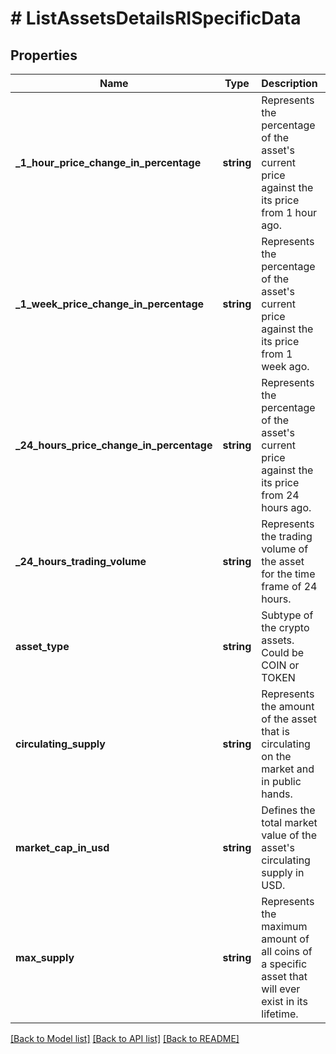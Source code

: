 # # ListAssetsDetailsRISpecificData

## Properties

Name | Type | Description | Notes
------------ | ------------- | ------------- | -------------
**_1_hour_price_change_in_percentage** | **string** | Represents the percentage of the asset&#39;s current price against the its price from 1 hour ago. |
**_1_week_price_change_in_percentage** | **string** | Represents the percentage of the asset&#39;s current price against the its price from 1 week ago. |
**_24_hours_price_change_in_percentage** | **string** | Represents the percentage of the asset&#39;s current price against the its price from 24 hours ago. |
**_24_hours_trading_volume** | **string** | Represents the trading volume of the asset for the time frame of 24 hours. |
**asset_type** | **string** | Subtype of the crypto assets. Could be COIN or TOKEN |
**circulating_supply** | **string** | Represents the amount of the asset that is circulating on the market and in public hands. |
**market_cap_in_usd** | **string** | Defines the total market value of the asset&#39;s circulating supply in USD. |
**max_supply** | **string** | Represents the maximum amount of all coins of a specific asset that will ever exist in its lifetime. |

[[Back to Model list]](../../README.md#models) [[Back to API list]](../../README.md#endpoints) [[Back to README]](../../README.md)
